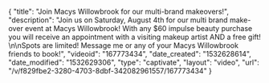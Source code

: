 {
    "title": "Join Macys Willowbrook for our multi-brand makeovers!",
    "description": "Join us on Saturday, August 4th for our multi brand make-over event at Macys Willowbrook!  With any $60 impulse beauty purchase you will receive an appointment with a visiting makeup artist AND a free gift! \n\nSpots are limited!  Message me or any of your Macys Willowbrook friends to book!",
    "videoid": "167773434",
    "date_created": "1532628614",
    "date_modified": "1532629306",
    "type": "captivate",
    "layout": "video",
    "url": "\/v\/f829fbe2-3280-4703-8dbf-342082961557\/167773434"
}